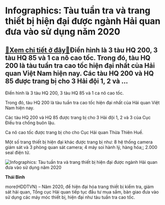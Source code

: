 Infographics: Tàu tuần tra và trang thiết bị hiện đại được ngành Hải quan đưa vào sử dụng năm 2020
==================================================================================================

[:gift:Xem chi tiết ở đây:gift:](https://hddtvn.com/infographics-tau-tuan-tra-va-trang-thiet-bi-hien-dai-duoc-nganh-hai-quan-dua-vao-su-dung-nam-2020/)Điển hình là 3 tàu HQ 200, 3 tàu HQ 85 và 1 ca nô cao tốc. Trong đó, tàu HQ 200 là tàu tuần tra cao tốc hiện đại nhất của Hải quan Việt Nam hiện nay. Các tàu HQ 200 và HQ 85 được trang bị cho 3 Hải đội 1, 2 và …
-------------------------------------------------------------------------------------------------------------------------------------------------------------------------------------------------------------------


Điển hình là 3 tàu HQ 200, 3 tàu HQ 85 và 1 ca nô cao tốc.


Trong đó, tàu HQ 200 là tàu tuần tra cao tốc hiện đại nhất của Hải quan Việt Nam hiện nay.


Các tàu HQ 200 và HQ 85 được trang bị cho 3 Hải đội 1, 2 và 3 của Cục Điều tra chống buôn lậu.


Ca nô cao tốc được trang bị cho cho Cục Hải quan Thừa Thiên Huế.


Một số trang thiết bị hiện đại khác được trang bị như: 8 hệ thống camera giám sát và 3 phòng quan sát camera; 4 máy soi hành lý, hàng hóa;; 2.000 seal điện tử.





![Infographics: Tàu tuần tra và trang thiết bị hiện đại được ngành Hải quan đưa vào sử dụng năm 2020](https://hddtvn.com/wp-content/uploads/2021/01/1151_Trang-thiet-bi.jpg "Infographics: Tàu tuần tra và trang thiết bị hiện đại được ngành Hải quan đưa vào sử dụng năm 2020")




**Thái Bình**



more(HDDTVN) – Năm 2020, để hiện đại hóa trang thiết bị kiểm tra, giám sát hải quan, Tổng cục Hải quan tiếp tục đầu tư mua sắm, bàn giao đưa vào sử dụng các máy móc thiết bị, hiện đại như tàu tuần tra cao tốc.

